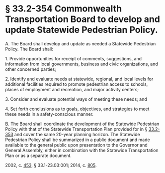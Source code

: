 # § 33.2-354 Commonwealth Transportation Board to develop and update Statewide Pedestrian Policy.

<p>A. The Board shall develop and update as needed a Statewide Pedestrian Policy. The Board shall:</p><p>1. Provide opportunities for receipt of comments, suggestions, and information from local governments, business and civic organizations, and other concerned parties;</p><p>2. Identify and evaluate needs at statewide, regional, and local levels for additional facilities required to promote pedestrian access to schools, places of employment and recreation, and major activity centers;</p><p>3. Consider and evaluate potential ways of meeting these needs; and</p><p>4. Set forth conclusions as to goals, objectives, and strategies to meet these needs in a safety-conscious manner.</p><p>B. The Board shall coordinate the development of the Statewide Pedestrian Policy with that of the Statewide Transportation Plan provided for in § <a href='http://law.lis.virginia.gov/vacode/33.2-353/'>33.2-353</a> and cover the same 20-year planning horizon. The Statewide Pedestrian Policy shall be summarized in a public document and made available to the general public upon presentation to the Governor and General Assembly, either in combination with the Statewide Transportation Plan or as a separate document.</p><p>2002, c. <a href='http://lis.virginia.gov/cgi-bin/legp604.exe?021+ful+CHAP0453'>453</a>, § 33.1-23.03:001; 2014, c. <a href='http://lis.virginia.gov/cgi-bin/legp604.exe?141+ful+CHAP0805'>805</a>.</p>